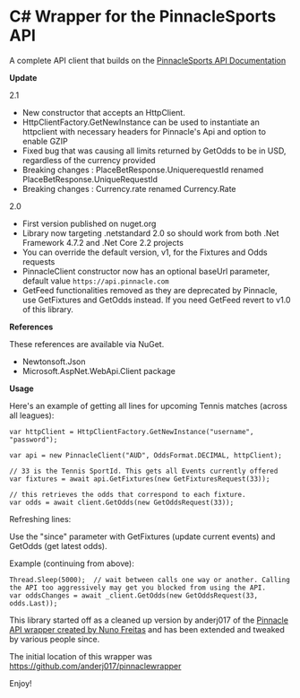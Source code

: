 # C# Wrapper for the PinnacleSports API

A complete API client that builds on the [PinnacleSports API Documentation](https://www.pinnacle.com/en/api/manual)

**Update**

2.1
- New constructor that accepts an HttpClient. 
- HttpClientFactory.GetNewInstance can be used to instantiate an httpclient with necessary headers for Pinnacle's Api and option to enable GZIP
- Fixed bug that was causing all limits returned by GetOdds to be in USD, regardless of the currency provided
- Breaking changes : PlaceBetResponse.UniquerequestId renamed PlaceBetResponse.UniqueRequestId
- Breaking changes : Currency.rate renamed Currency.Rate

2.0
- First version published on nuget.org
- Library now targeting .netstandard 2.0 so should work from both .Net Framework 4.7.2 and .Net Core 2.2 projects
- You can override the default version, v1, for the Fixtures and Odds requests
- PinnacleClient constructor now has an optional baseUrl parameter, default value `https://api.pinnacle.com`
- GetFeed functionalities removed as they are deprecated by Pinnacle, use GetFixtures and GetOdds instead. If you need GetFeed revert to v1.0 of this library. 


**References**

These references are available via NuGet.

- Newtonsoft.Json 
- Microsoft.AspNet.WebApi.Client package

**Usage**

Here's an example of getting all lines for upcoming Tennis matches (across all leagues):

```
var httpClient = HttpClientFactory.GetNewInstance("username", "password");

var api = new PinnacleClient("AUD", OddsFormat.DECIMAL, httpClient);

// 33 is the Tennis SportId. This gets all Events currently offered
var fixtures = await api.GetFixtures(new GetFixturesRequest(33));

// this retrieves the odds that correspond to each fixture.
var odds = await client.GetOdds(new GetOddsRequest(33));
```

Refreshing lines:

Use the "since" parameter with GetFixtures (update current events) and GetOdds (get latest odds).

Example (continuing from above):

```
Thread.Sleep(5000);  // wait between calls one way or another. Calling the API too aggressively may get you blocked from using the API.
var oddsChanges = await _client.GetOdds(new GetOddsRequest(33, odds.Last));   
```

This library started off as a cleaned up version by anderj017 of the [Pinnacle API wrapper created by Nuno Freitas](http://www.broculos.net/2014/04/pinnacle-sports-how-to-implement-rest.html) and has been extended and tweaked by various people since.


The initial location of this wrapper was https://github.com/anderj017/pinnaclewrapper
	
Enjoy!
